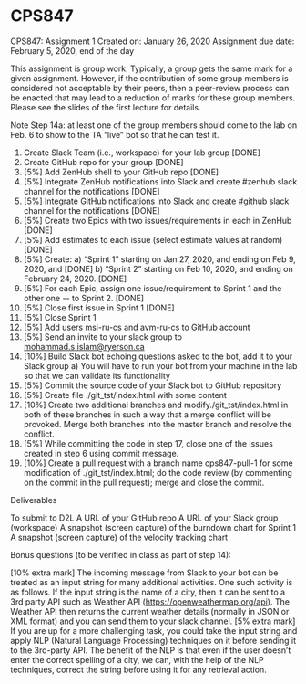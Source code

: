 # CPS847
CPS847: Assignment 1
Created on: January 26, 2020
Assignment due date: February 5, 2020, end of the day
		 	 	 		
This assignment is group work. Typically, a group gets the same mark for a given assignment. However, if the contribution of some group members is considered not acceptable by their peers, then a peer-review process can be enacted that may lead to a reduction of marks for these group members. Please see the slides of the first lecture for details. 

Note Step 14a: at least one of the group members should come to the lab on Feb. 6 to show to the TA “live” bot so that he can test it.


1. Create Slack Team (i.e., workspace) for your lab group [DONE]
2. Create GitHub repo for your group [DONE]
3. [5%] Add ZenHub shell to your GitHub repo [DONE]
4. [5%] Integrate ZenHub notifications into Slack and create #zenhub slack channel for the notifications [DONE]
5. [5%] Integrate GitHub notifications into Slack and create #github slack channel for the notifications [DONE]
6. [5%] Create two Epics with two issues/requirements in each in ZenHub [DONE]
7. [5%] Add estimates to each issue (select estimate values at random) [DONE]
8. [5%] Create: 
      a) “Sprint 1” starting on Jan 27, 2020, and ending on Feb 9, 2020, and [DONE]
      b) “Sprint 2” starting on Feb 10, 2020, and ending on February 24, 2020. [DONE]
9. [5%] For each Epic, assign one issue/requirement to Sprint 1 and the other one -- to Sprint 2. [DONE]
10. [5%] Close first issue in Sprint 1 [DONE]
11. [5%] Close Sprint 1
12. [5%] Add users msi-ru-cs and avm-ru-cs to GitHub account
13. [5%] Send an invite to your slack group to mohammad.s.islam@ryerson.ca
14. [10%] Build Slack bot echoing questions asked to the bot, add it to your Slack group 
       a) You will have to run your bot from your machine in the lab so that we can validate its functionality
15. [5%] Commit the source code of your Slack bot to GitHub repository
16. [5%] Create file ./git_tst/index.html with some content
17. [10%] Create two additional branches and modify./git_tst/index.html in both of these branches in such a way that a merge conflict will be provoked. Merge both branches into the master branch and resolve the conflict. 
18. [5%] While committing the code in step 17, close one of the issues created in step 6 using commit message.
19. [10%] Create a pull request with a branch name cps847-pull-1 for some modification of ./git_tst/index.html; do the code review (by commenting on the commit in the pull request); merge and close the commit.


Deliverables

To submit to D2L 
A URL of your GitHub repo
A URL of your Slack group (workspace)
A snapshot (screen capture) of the burndown chart for Sprint 1
A snapshot (screen capture) of the velocity tracking chart

Bonus questions (to be verified in class as part of step 14):

[10% extra mark] The incoming message from Slack to your bot can be treated as an input string for many additional activities. One such activity is as follows. 
If the input string is the name of a city, then it can be sent to a 3rd party API such as Weather API (https://openweathermap.org/api). The Weather API then returns the current weather details (normally in JSON or XML format) and you can send them to your slack channel.
[5% extra mark] If you are up for a more challenging task, you could take the input string and apply NLP (Natural Language Processing) techniques on it before sending it to the 3rd-party API.  The benefit of the NLP is that even if the user doesn’t enter the correct spelling of a city, we can, with the help of the NLP techniques, correct the string before using it for any retrieval action.



